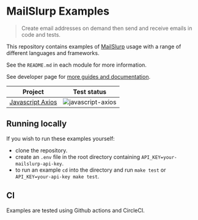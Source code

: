 # MailSlurp Examples

> Create email addresses on demand then send and receive emails in code and tests.

This repository contains examples of [MailSlurp](https://www.mailslurp.com) usage with a range of different languages and frameworks.

See the `README.md` in each module for more information.

See developer page for [more guides and documentation](https://www.mailslurp.com/developers/).


| Project                                | Test status                                                                                           |
|----------------------------------------|-------------------------------------------------------------------------------------------------------| 
| [Javascript Axios](./javascript-axios) |![javascript-axios](https://github.com/mailslurp/examples/actions/workflows/javascript-axios/badge.svg)|         


## Running locally
If you wish to run these examples yourself:
- clone the repository. 
- create an `.env` file in the root directory containing `API_KEY=your-mailslurp-api-key`. 
- to run an example `cd` into the directory and run `make test` or `API_KEY=your-api-key make test`.

## CI
Examples are tested using Github actions and CircleCI.
